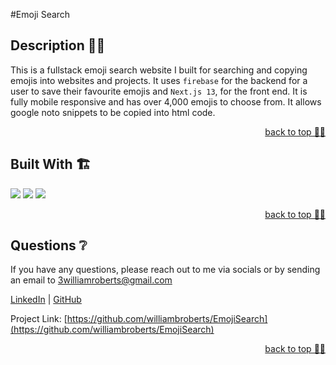 #Emoji Search
  ## Description 👨‍💻
  This is a fullstack emoji search website I built for searching and copying emojis into websites and projects. It uses `firebase` for the backend for a user to save their favourite emojis and `Next.js 13`, for the front end. It is fully mobile responsive and has over 4,000 emojis to choose from. It allows google noto snippets to be copied into html code. 
  
   <p align="right"><a href="#readme-top">back to top ☝🏼</a></p>
<!-- Built with -->

## Built With 🏗️

  <p align='left'>
 <img src="https://img.shields.io/badge/Next-black?style=for-the-badge&logo=next.js&logoColor=white" />
    <img src="https://img.shields.io/badge/Firebase-039BE5?style=for-the-badge&logo=Firebase&logoColor=white" />
   <img src="https://img.shields.io/badge/react-%2320232a.svg?style=for-the-badge&logo=react&logoColor=%2361DAFB" />
  </p>
  <p align="right"><a href="#readme-top">back to top ☝🏼</a></p>
<!-- QUESTIONS -->
  
## Questions ❔

If you have any questions, please reach out to me via socials or by sending an email to <a href="mailto:3williamroberts@gmail.com">3williamroberts@gmail.com</a>

<a href="https://www.linkedin.com/in/williambroberts/" target="_blank">LinkedIn</a> | <a href="https://github.com/williambroberts" target="_blank">GitHub</a>

Project Link: [https://github.com/williambroberts/EmojiSearch](https://github.com/williambroberts/EmojiSearch)

  <p align="right"><a href="#readme-top">back to top ☝🏼</a></p>

